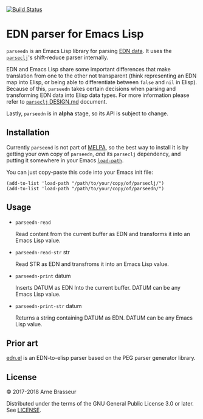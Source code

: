 [![Build Status](https://travis-ci.org/clojure-emacs/parseedn.svg?branch=master)](https://travis-ci.org/clojure-emacs/parseedn)

# EDN parser for Emacs Lisp

`parseedn` is an Emacs Lisp library for parsing [EDN
data](https://github.com/edn-format/edn). It uses the
[`parseclj`](https://github.com/clojure-emacs/parseclj)'s shift-reduce parser
internally.

EDN and Emacs Lisp share some important differences that make translation from
one to the other not transparent (think representing an EDN map into Elisp, or
being able to differentiate between `false` and `nil` in Elisp).  Because of
this, `parseedn` takes certain decisions when parsing and transforming EDN data
into Elisp data types.  For more information please refer to [`parseclj`
DESIGN.md](https://github.com/clojure-emacs/parseclj/blob/master/DESIGN.md)
document.

Lastly, `parseedn` is in **alpha** stage, so its API is subject to change.

## Installation

Currently `parseend` is not part of [MELPA](http://melpa.milkbox.net/), so the
best way to install it is by getting your own copy of `parseedn`, *and* its
`parseclj` dependency, and putting it somewhere in your Emacs
[`load-path`](https://www.emacswiki.org/emacs/LoadPath).

You can just copy-paste this code into your Emacs init file:

```emacs-lisp
(add-to-list 'load-path "/path/to/your/copy/of/parseclj/")
(add-to-list 'load-path "/path/to/your/copy/of/parseedn/")
```

## Usage

- `parseedn-read`

    Read content from the current buffer as EDN and transforms it into an Emacs
    Lisp value.

- `parseedn-read-str` str

    Read STR as EDN and transfroms it into an Emacs Lisp value.

- `parseedn-print` datum

    Inserts DATUM as EDN Into the current buffer.  DATUM can be any Emacs Lisp
    value.

- `parseedn-print-str` datum

    Returns a string containing DATUM as EDN.  DATUM can be any Emacs Lisp
    value.
    
## Prior art

[edn.el](https://github.com/expez/edn.el) is an EDN-to-elisp parser based on the
PEG parser generator library.

## License

&copy; 2017-2018 Arne Brasseur

Distributed under the terms of the GNU General Public License 3.0 or later. See
[LICENSE](LICENSE).
